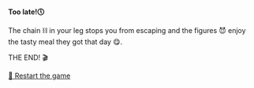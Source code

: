 **Too late!🕔**

The chain ⛓️ in your leg stops you from escaping and the figures 😈 enjoy the tasty meal they got that day 😋.

 THE END! 🎬

[🔄 Restart the game](../begin-journey.md)